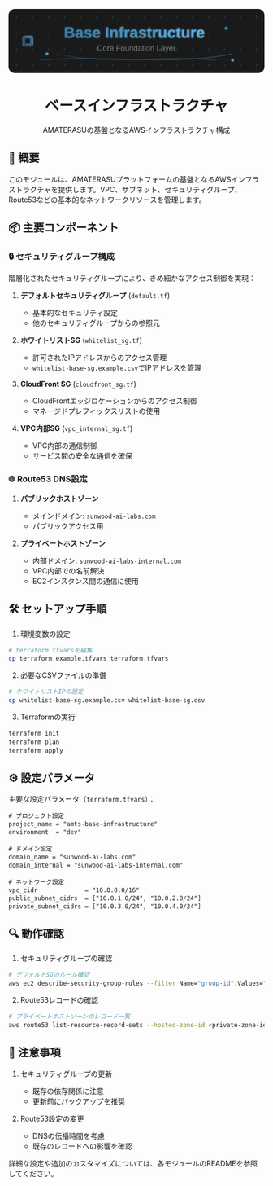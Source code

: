 <div align="center">

![Base Infrastructure](./assets/header.svg)

# ベースインフラストラクチャ

AMATERASUの基盤となるAWSインフラストラクチャ構成

</div>

## 🌟 概要

このモジュールは、AMATERASUプラットフォームの基盤となるAWSインフラストラクチャを提供します。VPC、サブネット、セキュリティグループ、Route53などの基本的なネットワークリソースを管理します。

## 📦 主要コンポーネント

### 🔒 セキュリティグループ構成

階層化されたセキュリティグループにより、きめ細かなアクセス制御を実現：

1. **デフォルトセキュリティグループ** (`default.tf`)
   - 基本的なセキュリティ設定
   - 他のセキュリティグループからの参照元

2. **ホワイトリストSG** (`whitelist_sg.tf`)
   - 許可されたIPアドレスからのアクセス管理
   - `whitelist-base-sg.example.csv`でIPアドレスを管理

3. **CloudFront SG** (`cloudfront_sg.tf`)
   - CloudFrontエッジロケーションからのアクセス制御
   - マネージドプレフィックスリストの使用

4. **VPC内部SG** (`vpc_internal_sg.tf`)
   - VPC内部の通信制御
   - サービス間の安全な通信を確保

### 🌐 Route53 DNS設定

1. **パブリックホストゾーン**
   - メインドメイン: `sunwood-ai-labs.com`
   - パブリックアクセス用

2. **プライベートホストゾーン**
   - 内部ドメイン: `sunwood-ai-labs-internal.com`
   - VPC内部での名前解決
   - EC2インスタンス間の通信に使用

## 🛠️ セットアップ手順

1. 環境変数の設定
```bash
# terraform.tfvarsを編集
cp terraform.example.tfvars terraform.tfvars
```

2. 必要なCSVファイルの準備
```bash
# ホワイトリストIPの設定
cp whitelist-base-sg.example.csv whitelist-base-sg.csv
```

3. Terraformの実行
```bash
terraform init
terraform plan
terraform apply
```

## ⚙️ 設定パラメータ

主要な設定パラメータ（`terraform.tfvars`）：

```hcl
# プロジェクト設定
project_name = "amts-base-infrastructure"
environment  = "dev"

# ドメイン設定
domain_name = "sunwood-ai-labs.com"
domain_internal = "sunwood-ai-labs-internal.com"

# ネットワーク設定
vpc_cidr             = "10.0.0.0/16"
public_subnet_cidrs  = ["10.0.1.0/24", "10.0.2.0/24"]
private_subnet_cidrs = ["10.0.3.0/24", "10.0.4.0/24"]
```

## 🔍 動作確認

1. セキュリティグループの確認
```bash
# デフォルトSGのルール確認
aws ec2 describe-security-group-rules --filter Name="group-id",Values="<default-sg-id>"
```

2. Route53レコードの確認
```bash
# プライベートホストゾーンのレコード一覧
aws route53 list-resource-record-sets --hosted-zone-id <private-zone-id>
```

## 📝 注意事項

1. セキュリティグループの更新
   - 既存の依存関係に注意
   - 更新前にバックアップを推奨

2. Route53設定の変更
   - DNSの伝播時間を考慮
   - 既存のレコードへの影響を確認

詳細な設定や追加のカスタマイズについては、各モジュールのREADMEを参照してください。
